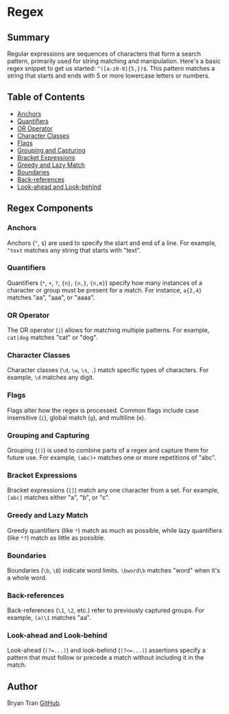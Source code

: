 # Regex

## Summary

Regular expressions are sequences of characters that form a search pattern, primarily used for string matching and manipulation. Here's a basic regex snippet to get us started: `^([a-z0-9]{5,})$`. This pattern matches a string that starts and ends with 5 or more lowercase letters or numbers.

## Table of Contents

- [Anchors](#anchors)
- [Quantifiers](#quantifiers)
- [OR Operator](#or-operator)
- [Character Classes](#character-classes)
- [Flags](#flags)
- [Grouping and Capturing](#grouping-and-capturing)
- [Bracket Expressions](#bracket-expressions)
- [Greedy and Lazy Match](#greedy-and-lazy-match)
- [Boundaries](#boundaries)
- [Back-references](#back-references)
- [Look-ahead and Look-behind](#look-ahead-and-look-behind)

## Regex Components

### Anchors
Anchors (`^`, `$`) are used to specify the start and end of a line. For example, `^text` matches any string that starts with "text".

### Quantifiers
Quantifiers (`*`, `+`, `?`, `{n}`, `{n,}`, `{n,m}`) specify how many instances of a character or group must be present for a match. For instance, `a{2,4}` matches "aa", "aaa", or "aaaa".

### OR Operator
The OR operator (`|`) allows for matching multiple patterns. For example, `cat|dog` matches "cat" or "dog".

### Character Classes
Character classes (`\d`, `\w`, `\s`, `.`) match specific types of characters. For example, `\d` matches any digit.

### Flags
Flags alter how the regex is processed. Common flags include case insensitive (`i`), global match (`g`), and multiline (`m`).

### Grouping and Capturing
Grouping (`()`) is used to combine parts of a regex and capture them for future use. For example, `(abc)+` matches one or more repetitions of "abc".

### Bracket Expressions
Bracket expressions (`[]`) match any one character from a set. For example, `[abc]` matches either "a", "b", or "c".

### Greedy and Lazy Match
Greedy quantifiers (like `*`) match as much as possible, while lazy quantifiers (like `*?`) match as little as possible.

### Boundaries
Boundaries (`\b`, `\B`) indicate word limits. `\bword\b` matches "word" when it's a whole word.

### Back-references
Back-references (`\1`, `\2`, etc.) refer to previously captured groups. For example, `(a)\1` matches "aa".

### Look-ahead and Look-behind
Look-ahead (`(?=...)`) and look-behind (`(?<=...)`) assertions specify a pattern that must follow or precede a match without including it in the match.

## Author

Bryan Tran [GitHub](https://github.com/iambryantran).
